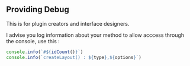
## Providing Debug

This is for plugin creators and interface designers.

I advise you log information about your method to allow acccess through the console,
use this :

```javascript
console.info(`#${idCount()}`)
console.info(`createLayout() : ${type},${options}`)
```
